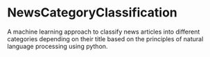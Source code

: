# NewsCategoryClassification
A machine learning approach to classify news articles into different categories depending on their title based on the principles of natural language processing using python.
